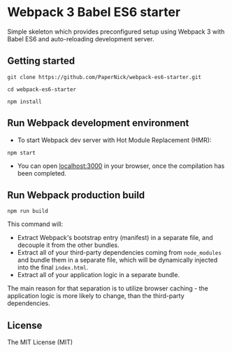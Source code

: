 # Webpack 3 Babel ES6 starter

Simple skeleton which provides preconfigured setup using Webpack 3 with Babel ES6 and auto-reloading development server.


## Getting started

```
git clone https://github.com/PaperNick/webpack-es6-starter.git
```
```
cd webpack-es6-starter
```
```
npm install
```

## Run Webpack development environment

- To start Webpack dev server with Hot Module Replacement (HMR):
```
npm start
```
- You can open [localhost:3000](http://localhost:8080/) in your browser, once the compilation has been completed.

## Run Webpack production build
```
npm run build
```

This command will:
- Extract Webpack's bootstrap entry (manifest) in a separate file, and decouple it from the other bundles.
- Extract all of your third-party dependencies coming from `node_modules` and bundle them in a separate file, which will be dynamically injected into the final `index.html`.
- Extract all of your application logic in a separate bundle.

The main reason for that separation is to utilize browser caching - the application logic is more likely to change, than the third-party dependencies.


## License
The MIT License (MIT)